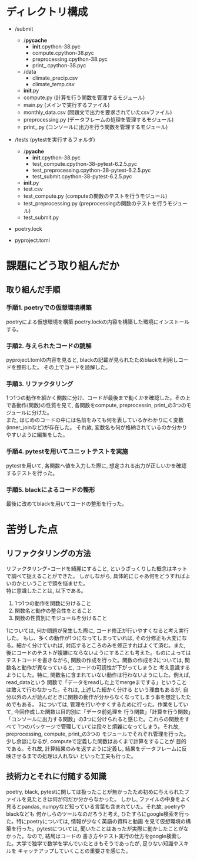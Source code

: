 # ディレクトリ構成  

+ /submit
    + /__pycache__
        + __init__.cpython-38.pyc
        + compute.cpython-38.pyc
        + preprocessing.cpython-38.pyc
        + print_.cpython-38.pyc
    + /data
        + climate_precip.csv
        + climate_temp.csv
    + __init__.py
    + compute.py (計算を行う関数を管理するモジュール)
    + main.py (メインで実行するファイル)
    + monthly_data.csv (問題文で出力を要求されていたcsvファイル)
    + preprocessing.py (データフレームの処理を管理するモジュール)
    + print_.py (コンソールに出力を行う関数を管理するモジュール)
    
+ /tests (pytestを実行するフォルダ)
    + /__pyache__
        + __init__.cpython-38.pyc
        + test_compute.cpython-38-pytest-6.2.5.pyc
        + test_preprocessing.cpython-38-pytest-6.2.5.pyc
        + test_submit.cpython-38-pytest-6.2.5.pyc
    + __init__.py
    + test.csv
    + test_compute.py (computeの関数のテストを行うモジュール)
    + test_preprocessing.py (preprocessingの関数のテストを行うモジュール)
    + test_submit.py
+ poetry.lock
+ pyproject.toml

# 課題にどう取り組んだか
## 取り組んだ手順
### 手順1. poetryでの仮想環境構築  
poetryによる仮想環境を構築
poetry.lockの内容を構築した環境にインストールする。  
### 手順2. 与えられたコードの読解  
pyproject.tomlの内容を見ると, blackの記載が見られたためblackを利用しコードを整形した。
その上でコードを読解した。  
### 手順3. リファクタリング  
1つ1つの動作を細かく関数に分け、コードが最後まで動くかを確認した。その上で各動作(関数)の性質を見て, 
各関数をcompute, preprocessin, print_の3つのモジュールに分けた。  
また, はじめのコードの中には名前をみても何を表しているかわかりにく変数(inner_joinなど)が存在した。
それ故, 変数名も何が格納されているのか分かりやすいように編集をした。  
### 手順4. pytestを用いてユニットテストを実施  
pytestを用いて, 各関数へ値を入力した際に, 想定される出力が正しいかを確認するテストを行った。
### 手順5. blackによるコードの整形  
最後に改めてblackを用いてコードの整形を行った。

# 苦労した点
## リファクタリングの方法
リファクタリング=コードを綺麗にすること, というざっくりした概念はネットで調べて捉えることができた。
しかしながら, 具体的にじゃあ何をどうすればよいのかということで頭を悩ませた。  
特に意識したことは, 以下である。
1. 1つ1つの動作を関数に分けること
2. 関数名と動作の整合性をとること
3. 関数の性質別にモジュールを分けること  

1については, 何か問題が発生した際に, コード修正が行いやすくなると考え実行した。
もし、多くの動作が1つになってしまっていれば, その分修正も大変になる。細かく分けていれば, 対応するところのみを修正すればよくて済む。また, 後にコードのテストが複雑にならないようにすることも考えた。ものによってはテストコードを書きながら, 関数の作成を行った。関数の作成を2については, 関数名と動作が異なっていると, コードの可読性が下がってしまうと
考え意識するようにした。特に, 関数名に含まれていない動作は行わないようにした。例えば, read_dataという
関数で「データをreadした上でmergeまでする」ということは敢えて行わなかった。それは, 上述した細かく分ける
という理由もあるが, 自分以外の人が読んだときに関数の動作が分からなくなってしまう事を想定したためでもある。
3については, 管理を行いやすくするために行った。作業をしていて, 今回作成した関数は目的別に「データ前処理を
行う関数」「計算を行う関数」「コンソールに出力する関数」の3つに分けられると感じた。これらの関数をすべて
1つのパッケージで管理していては段々と煩雑になってしまう。それ故, preprocessing, compute, print_の3つの
モジュールでそれぞれ管理を行った。少し余談になるが, computeで定義した関数はあくまで計算をすることが
目的である。それ故, 計算結果のみを返すように定義し, 結果をデータフレームに反映させるまでの処理は入れない
といった工夫も行った。
## 技術力とそれに付随する知識
poetry, black, pytestに関しては扱ったことが無かったため初めに与えられたファイルを見たときは何が何だか分からなかった。
しかし, ファイルの中身をよく見るとpandas, numpyなど知っている言葉も含まれていた。それ故, poetryやblackなども
何かしらのツールなのだろうと考え, ひたすらにgoogle検索を行った。特にpoetryについては, 情報が少なく英語の資料と動画
を見て仮想環境の構築を行った。pytestについては, 聞いたことはあったが実際に動かしたことがなかった。なので, 結局はコードの
書き方やテスト実行の仕方をgoogle検索した。大学で独学で数学を学んでいたときもそうであったが, 足りない知識やスキルを
キャッチアップしていくことの重要さを感じた。
